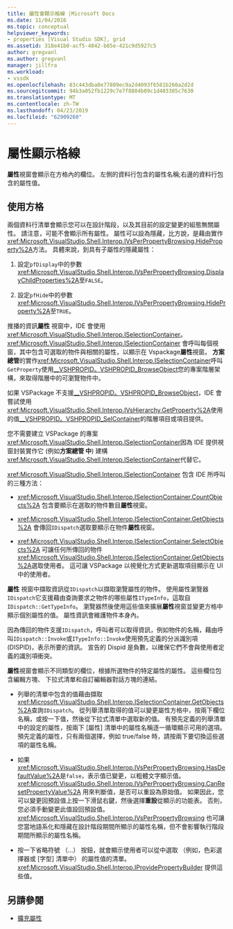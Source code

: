 ```yaml
---
title: 屬性會顯示格線 |Microsoft Docs
ms.date: 11/04/2016
ms.topic: conceptual
helpviewer_keywords:
- properties [Visual Studio SDK], grid
ms.assetid: 318e41b0-acf5-4842-b85e-421c9d5927c5
author: gregvanl
ms.author: gregvanl
manager: jillfra
ms.workload:
- vssdk
ms.openlocfilehash: 83c443dba0e77809ec9a2d4093f6581b260a2d2d
ms.sourcegitcommit: 94b3a052fb1229c7e7f8804b09c1d403385c7630
ms.translationtype: MT
ms.contentlocale: zh-TW
ms.lasthandoff: 04/23/2019
ms.locfileid: "62909260"
---
```

# <a name="properties-display-grid"></a>屬性顯示格線

**屬性**視窗會顯示在方格內的欄位。 左側的資料行包含的屬性名稱;右邊的資料行包含的屬性值。

## <a name="work-with-the-grid"></a>使用方格

兩個資料行清單會顯示您可以在設計階段，以及其目前的設定變更的組態無關屬性。 請注意，可能不會顯示所有屬性。 屬性可以設為隱藏，比方說，是藉由實作<xref:Microsoft.VisualStudio.Shell.Interop.IVsPerPropertyBrowsing.HideProperty%2A>方法。 具體來說，到具有子屬性的隱藏屬性：

1. 設定`pfDisplay`中的參數<xref:Microsoft.VisualStudio.Shell.Interop.IVsPerPropertyBrowsing.DisplayChildProperties%2A>至`FALSE`。

2. 設定`pfHide`中的參數<xref:Microsoft.VisualStudio.Shell.Interop.IVsPerPropertyBrowsing.HideProperty%2A>至`TRUE`。

推播的資訊**屬性** 視窗中，IDE 會使用<xref:Microsoft.VisualStudio.Shell.Interop.ISelectionContainer>。 <xref:Microsoft.VisualStudio.Shell.Interop.ISelectionContainer> 會呼叫每個視窗，其中包含可選取的物件與相關的屬性，以顯示在 Vspackage**屬性**視窗。 **方案總管**的實作<xref:Microsoft.VisualStudio.Shell.Interop.ISelectionContainer>呼叫`GetProperty`使用[__VSHPROPID。VSHPROPID_BrowseObject](<xref:Microsoft.VisualStudio.Shell.Interop.__VSHPROPID.VSHPROPID_BrowseObject>)您的專案階層架構，來取得階層中的可瀏覽物件中。

如果 VSPackage 不支援[__VSHPROPID。VSHPROPID_BrowseObject](<xref:Microsoft.VisualStudio.Shell.Interop.__VSHPROPID.VSHPROPID_BrowseObject>)，IDE 會嘗試使用<xref:Microsoft.VisualStudio.Shell.Interop.IVsHierarchy.GetProperty%2A>使用的值[__VSHPROPID。VSHPROPID_SelContainer](<xref:Microsoft.VisualStudio.Shell.Interop.__VSHPROPID.VSHPROPID_SelContainer>)的階層項目或項目提供。

您不需要建立 VSPackage 的專案<xref:Microsoft.VisualStudio.Shell.Interop.ISelectionContainer>因為 IDE 提供視窗封裝實作它 (例如**方案總管 中**) 建構<xref:Microsoft.VisualStudio.Shell.Interop.ISelectionContainer>代替它。

<xref:Microsoft.VisualStudio.Shell.Interop.ISelectionContainer> 包含 IDE 所呼叫的三種方法：

- <xref:Microsoft.VisualStudio.Shell.Interop.ISelectionContainer.CountObjects%2A> 包含要顯示在選取的物件數目**屬性**視窗。

- <xref:Microsoft.VisualStudio.Shell.Interop.ISelectionContainer.GetObjects%2A> 會傳回`IDispatch`選取要顯示在物件**屬性**視窗。

- <xref:Microsoft.VisualStudio.Shell.Interop.ISelectionContainer.SelectObjects%2A> 可讓任何所傳回的物件<xref:Microsoft.VisualStudio.Shell.Interop.ISelectionContainer.GetObjects%2A>選取使用者。 這可讓 VSPackage 以視覺化方式更新選取項目顯示在 UI 中的使用者。

**屬性** 視窗中擷取資訊從`IDispatch`以擷取瀏覽屬性的物件。 使用屬性瀏覽器`IDispatch`它支援藉由查詢要求之物件的哪些屬性`ITypeInfo`，這取自`IDispatch::GetTypeInfo`。 瀏覽器然後使用這些值來擴展**屬性**視窗並變更方格中顯示個別屬性的值。 屬性資訊會維護物件本身內。

因為傳回的物件支援`IDispatch`，呼叫者可以取得資訊，例如物件的名稱，藉由呼叫`IDispatch::Invoke`或`ITypeInfo::Invoke`使用預先定義的分派識別項 (DISPID)，表示所要的資訊。 宣告的 Dispid 是負數，以確保它們不會與使用者定義的識別項衝突。

**屬性**視窗會顯示不同類型的欄位，根據所選物件的特定屬性的屬性。 這些欄位包含編輯方塊、 下拉式清單和自訂編輯器對話方塊的連結。

- 列舉的清單中包含的值藉由擷取<xref:Microsoft.VisualStudio.Shell.Interop.ISelectionContainer.GetObjects%2A>查詢`IDispatch`。 從列舉清單取得的值可以變更屬性方格中，按兩下欄位名稱，或按一下值，然後從下拉式清單中選取新的值。 有預先定義的列舉清單中的設定的屬性，按兩下 [屬性] 清單中的屬性名稱逐一循環顯示可用的選項。 預先定義的屬性，只有兩個選擇，例如 true/false 時，請按兩下要切換這些選項的屬性名稱。

- 如果<xref:Microsoft.VisualStudio.Shell.Interop.IVsPerPropertyBrowsing.HasDefaultValue%2A>是`false`，表示值已變更，以粗體文字顯示值。 <xref:Microsoft.VisualStudio.Shell.Interop.IVsPerPropertyBrowsing.CanResetPropertyValue%2A> 用來判斷值，是否可以重設為原始值。 如果因此，您可以變更回預設值上按一下滑鼠右鍵，然後選擇**重設**從顯示的功能表。 否則，您必須手動變更此值設回預設值。 <xref:Microsoft.VisualStudio.Shell.Interop.IVsPerPropertyBrowsing> 也可讓您當地語系化和隱藏在設計階段期間所顯示的屬性名稱，但不會影響執行階段期間所顯示的屬性名稱。

- 按一下省略符號 （...） 按鈕，就會顯示使用者可以從中選取 （例如，色彩選擇器或 [字型] 清單中） 的屬性值的清單。 <xref:Microsoft.VisualStudio.Shell.Interop.IProvidePropertyBuilder> 提供這些值。

## <a name="see-also"></a>另請參閱

- [擴充屬性](../../extensibility/internals/extending-properties.md)